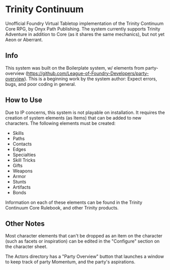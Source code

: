 # Trinity Continuum

Unofficial Foundry Virtual Tabletop implementation of the Trinity Continuum Core RPG, by Onyx Path Publishing. The system currently supports Trinity Adventure in addition to Core (as it shares the same mechanics), but not yet Aeon or Aberrant.

## Info

This system was built on the Boilerplate system, w/ elements from party-overview (https://github.com/League-of-Foundry-Developers/party-overview). This is a beginning work by the system author: Expect errors, bugs, and poor coding in general.

## How to Use

Due to IP concerns, this system is not playable on installation. It requires the creation of system elements (as Items) that can be added to new characters. The following elements must be created:
* Skills
* Paths
* Contacts
* Edges
* Specialties
* Skill Tricks
* Gifts
* Weapons
* Armor
* Stunts
* Artifacts
* Bonds

Information on each of these elements can be found in the Trinity Continuum Core Rulebook, and other Trinity products.

## Other Notes

Most character elements that can't be dropped as an item on the character (such as facets or inspiration) can be edited in the "Configure" section on the character sheet.

The Actors directory has a "Party Overview" button that launches a window to keep track of party Momentum, and the party's aspirations.
